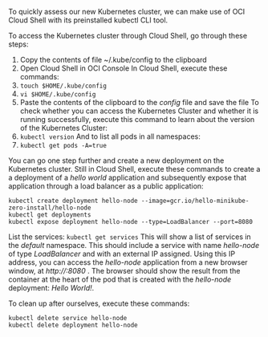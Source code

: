 To quickly assess our new Kubernetes cluster, we can make use of OCI Cloud Shell with its preinstalled kubectl CLI tool. 

To access the Kubernetes cluster through Cloud Shell, go through these steps:
1. Copy the contents of file ~/.kube/config to the clipboard
2. Open Cloud Shell in OCI Console
In Cloud Shell, execute these commands:
3. `touch $HOME/.kube/config`
4. `vi $HOME/.kube/config`
5. Paste the contents of the clipboard to the *config* file and save the file
To check whether you can access the Kubernetes Cluster and whether it is running successfully, execute this command to learn about the version of the Kubernetes Cluster:
6. `kubectl version`
And to list all pods in all namespaces:
7. `kubectl get pods -A=true`

You can go one step further and create a new deployment on the Kubernetes cluster. Still in Cloud Shell, execute these commands to create a a deployment of a *hello world* application and subsequently expose that application through a load balancer as a public application: 

```
kubectl create deployment hello-node --image=gcr.io/hello-minikube-zero-install/hello-node
kubectl get deployments
kubectl expose deployment hello-node --type=LoadBalancer --port=8080
```

List the services:
`kubectl get services`
This will show a list of services in the *default* namespace. This should include a service with name *hello-node* of type *LoadBalancer* and with an external IP assigned. Using this IP address, you can access the *hello-node* application from a new browser window, at *http://<IP-ADDRESS>:8080* . The browser should show the result from the container at the heart of the pod that is created with the *hello-node* deployment: *Hello World!*.

To clean up after ourselves, execute these commands:
```
kubectl delete service hello-node
kubectl delete deployment hello-node
```



